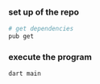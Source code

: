 ### set up of the repo 

```sh
# get dependencies
pub get
```

### execute the program

```shell script
dart main
```